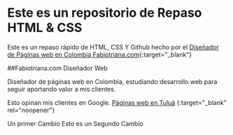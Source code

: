 # Este es un repositorio de Repaso HTML & CSS

Este es un repaso rápido de HTML, CSS Y Github hecho por el [Diseñador de Páginas web  en Colombia Fabiotriana.com](https://fabiotriana.com "Diseñador de Páginas web  en Colombia Fabiotriana.com"){:target="_blank"}

##Fabiotriana.com Diseñador Web

Diseñador de páginas web en Colombia, estudiando desarrollo web para seguir aportando valor a mis clientes. 

Esto opinan mis clientes en Google. [Páginas web en Tuluá](https://goo.gl/maps/GNSpcjS2LvZGZKAV9 "Páginas web en Tuluá") {:target="_blank" rel="noopener"}


Un primer Cambio
Esto es un Segundo Cambio